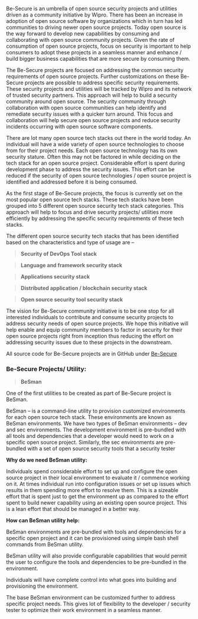 
Be-Secure is an umbrella of open source security projects and utilities driven as a community initiative by Wipro. There has been an increase in adoption of open source software by organizations which in turn has led communities to driving newer open source projects. Today open source is the way forward to develop new capabilities by consuming and collaborating with open source community projects. Given the rate of consumption of open source projects, focus on security is important to help consumers to adopt these projects in a seamless manner and enhance / build bigger business capabilities that are more secure by consuming them. 
               
   


The Be-Secure projects are focused on addressing the common security requirements of open source projects. Further customizations on these Be-Secure projects are possible to address specific security requirements. These security projects and utilities will be tracked by Wipro and its network of trusted security partners. This approach will help to build a security community around open source. The security community through collaboration with open source communities can help identify and remediate security issues with a quicker turn around. This focus and collaboration will help secure open source projects and reduce security incidents occurring with open source software components.
   



There are lot many open source tech stacks out there in the world today. An individual will have a wide variety of open source technologies to choose from for their project needs. Each open source technology has its own security stature. Often this may not be factored in while deciding on the tech stack for an open source project. Considerable effort is spent during development phase to address the security issues. This effort can be reduced if the security of open source technologies / open source project is identified and addressed before it is being consumed.
 



As the first stage of Be-Secure projects, the focus is currently set on the most popular open source tech stacks. These tech stacks have been grouped into 5 different open source security tech stack categories. This approach will help to focus and drive security projects/ utilities more efficiently by addressing the specific security requirements of these tech stacks.
 


The different open source security tech stacks that has been identified based on the characteristics and type of usage are –
  
 
>  **Security of DevOps Tool stack**

>  **Language and framework security stack**

>  **Applications security stack**

> **Distributed application / blockchain security stack**

> **Open source security tool security stack**


The vision for Be-Secure community initiative is to be one stop for all interested individuals to contribute and consume security projects to address security needs of open source projects. We hope this initiative will help enable and equip community members to factor in security for their open source projects right from inception thus reducing the effort on addressing security issues due to these projects in the downstream.

 
All source code for Be-Secure projects are in GitHub under [Be-Secure](https://github.com/Be-Secure)


### Be-Secure Projects/ Utility:

> **BeSman**

 
One of the first utilities to be created as part of Be-Secure project is BeSman.

 
BeSman – is a command-line utility to provision customized environments for each open source tech stack. These environments are known as BeSman environments. We have two types of BeSman environments – dev and sec environments. The development environment is pre-bundled with all tools and dependencies that a developer would need to work on a specific open source project. Similarly, the sec environments are pre-bundled with a set of open source security tools that a security tester 

 
**Why do we need BeSman utility:**

 
Individuals spend considerable effort to set up and configure the open source project in their local environment to evaluate it / commence working on it. At times individual run into configuration issues or set up issues which results in them spending more effort to resolve them. This is a sizeable effort that is spent just to get the environment up as compared to the effort spent to build newer capability using an existing open source project. This is a lean effort that should be managed in a better way.

 
 
**How can BeSman utility help:**

 
BeSman environments are pre-bundled with tools and dependencies for a specific open project and it can be provisioned using simple bash shell commands from BeSman utility.

 
BeSman utility will also provide configurable capabilities that would permit the user to configure the tools and dependencies to be pre-bundled in the environment.

 
Individuals will have complete control into what goes into building and provisioning the environment.

 
The base BeSman environment can be customized further to address specific project needs. This gives lot of flexibility to the developer / security tester to optimize their work environment in a seamless manner.